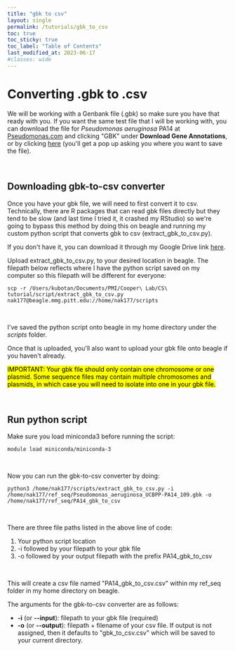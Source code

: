 ```yaml
---
title: "gbk to csv"
layout: single
permalink: /tutorials/gbk_to_csv
toc: true
toc_sticky: true
toc_label: "Table of Contents"
last_modified_at: 2023-06-17
#classes: wide
---
```


# Converting .gbk to .csv

We will be working with a Genbank file (.gbk) so make sure you have that ready with you. If you want the same test file that I will be working with, you can download the file for *Pseudomonas aeruginosa* PA14 at [Pseudomonas.com](https://www.pseudomonas.com/strain/show/109) and clicking "GBK" under **Download Gene Annotations**, or by clicking [here](https://www.pseudomonas.com/downloads/pseudomonas/pgd_r_20_2/Pseudomonas_aeruginosa_UCBPP-PA14_109/Pseudomonas_aeruginosa_UCBPP-PA14_109.gbk.gz) (you'll get a pop up asking you where you want to save the file).

<br>

## Downloading gbk-to-csv converter

Once you have your gbk file, we will need to first convert it to csv. Technically, there are R packages that can read gbk files directly but they tend to be slow (and last time I tried it, it crashed my RStudio) so we're going to bypass this method by doing this on beagle and running my custom python script that converts gbk to csv (extract_gbk_to_csv.py).  

If you don't have it, you can download it through my Google Drive link [here](https://drive.google.com/file/d/1VbpH-wE4rxd0uu-FffSZoyYkEHTif01x/view?usp=sharing).  

Upload extract_gbk_to_csv.py, to your desired location in beagle. The filepath below reflects where I have the python script saved on my computer so this filepath will be different for everyone:  

```shell
scp -r /Users/kubotan/Documents/PMI/Cooper\ Lab/CS\ tutorial/script/extract_gbk_to_csv.py nak177@beagle.mmg.pitt.edu://home/nak177/scripts
```

<br>

I've saved the python script onto beagle in my home directory under the *scripts* folder.  

Once that is uploaded, you'll also want to upload your gbk file onto beagle if you haven't already.  

<mark>IMPORTANT: Your gbk file should only contain one chromosome or one plasmid. Some sequence files may contain multiple chromosomes and plasmids, in which case you will need to isolate into one in your gbk file.</mark>

<br>

## Run python script

Make sure you load miniconda3 before running the script:  

```shell
module load miniconda/miniconda-3
```

<br>

Now you can run the gbk-to-csv converter by doing:  

```shell
python3 /home/nak177/scripts/extract_gbk_to_csv.py -i /home/nak177/ref_seq/Pseudomonas_aeruginosa_UCBPP-PA14_109.gbk -o /home/nak177/ref_seq/PA14_gbk_to_csv
```

<br>

There are three file paths listed in the above line of code:  

1. Your python script location
2. -i followed by your filepath to your gbk file
3. -o followed by your output filepath with the prefix PA14_gbk_to_csv

<br> 

This will create a csv file named "PA14_gbk_to_csv.csv" within my ref_seq folder in my home directory on beagle.  

The arguments for the gbk-to-csv converter are as follows:  

- **-i** (or **--input**): filepath to your gbk file (required)
- **-o** (or **--output**): filepath + filename of your csv file. If output is not assigned, then it defaults to "gbk_to_csv.csv" which will be saved to your current directory.
